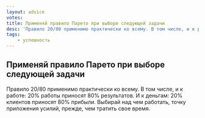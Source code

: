 ```yaml
---
layout: advice
votes:
title: Применяй правило Парето при выборе следующей задачи
desc: 'Правило 20/80 применимо практически ко всему. В том числе, и к работе: 20% работы приносят 80% результатов.'
tags:
    - успешность
---
```


## Применяй правило Парето при выборе следующей задачи

Правило 20/80 применимо практически ко всему. В том числе, и к работе: 20% работы приносят 80% результатов. И к деньгам: 20% клиентов приносят 80% прибыли. Выбирай над чем работать, точку приложения усилий, прежде, чем тратить свое время.
